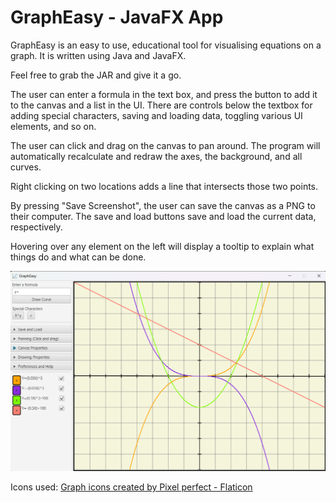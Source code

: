 # GraphEasy - JavaFX App
GraphEasy is an easy to use, educational tool for visualising equations on a graph. It is written using Java and JavaFX.

Feel free to grab the JAR and give it a go.

The user can enter a formula in the text box, and press the button to add it to the canvas and a list in the UI. There are controls below the textbox for adding special characters, saving and loading data, toggling various UI elements, and so on.

The user can click and drag on the canvas to pan around. The program will automatically recalculate and redraw the axes, the background, and all curves.

Right clicking on two locations adds a line that intersects those two points.

By pressing "Save Screenshot", the user can save the canvas as a PNG to their computer. The save and load buttons save and load the current data, respectively.

Hovering over any element on the left will display a tooltip to explain what things do and what can be done.

![My Image](data-display-demo/src/main/resources/gitHubImage.png)

Icons used:
<a href="https://www.flaticon.com/free-icons/graph" title="graph icons">Graph icons created by Pixel perfect - Flaticon</a>

